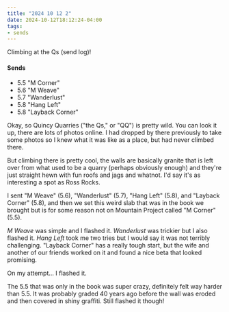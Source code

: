 ```yaml
---
title: "2024 10 12 2"
date: 2024-10-12T18:12:24-04:00
tags:
- sends
---
```


Climbing at the Qs (send log)!<!--more-->

#### Sends

 - 5.5 "M Corner"
 - 5.6 "M Weave"
 - 5.7 "Wanderlust"
 - 5.8 "Hang Left"
 - 5.8 "Layback Corner"

Okay, so Quincy Quarries ("the Qs," or "QQ") is pretty wild. You can
look it up, there are lots of photos online. I had dropped by there previously
to take some photos so I knew what it was like as a place, but had never climbed
there.

But climbing there is pretty cool, the walls are basically granite that is left
over from what used to be a quarry (perhaps obviously enough) and they're just
straight hewn with fun roofs and jags and whatnot. I'd say it's as interesting a
spot as Ross Rocks.

I sent "M Weave" (5.6), "Wanderlust" (5.7), "Hang Left" (5.8), and "Layback
Corner" (5.8), and then we set this weird slab that was in the book we brought
but is for some reason not on Mountain Project called "M Corner" (5.5).

*M Weave* was simple and I flashed it. *Wanderlust* was trickier but I also
flashed it. *Hang Left* took me two tries but I would say it was not terribly
challenging. "Layback Corner" has a really tough start, but the wife and another
of our friends worked on it and found a nice beta that looked promising.

On my attempt... I flashed it.

The 5.5 that was only in the book was super crazy, definitely felt way harder
than 5.5. It was probably graded 40 years ago before the wall was eroded and
then covered in shiny graffiti. Still flashed it though!
